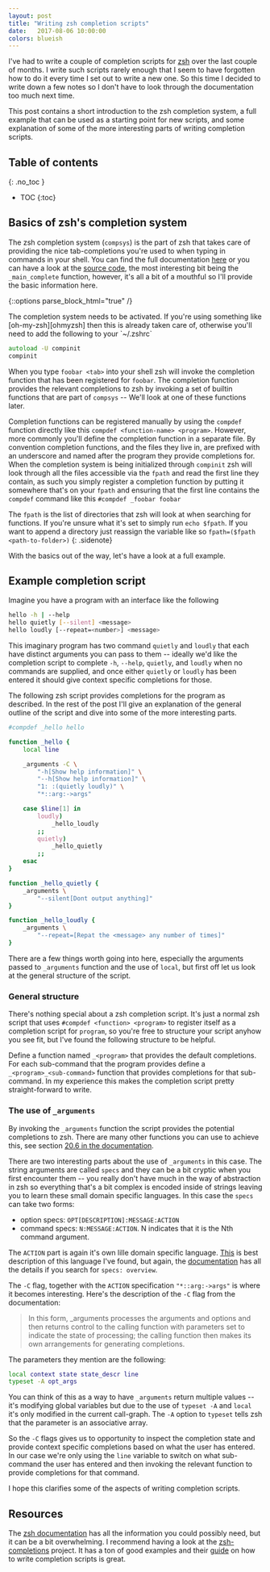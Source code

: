 ```yaml
---
layout: post
title: "Writing zsh completion scripts"
date:   2017-08-06 10:00:00
colors: blueish
---
```


I've had to write a couple of completion scripts for [zsh][zsh] over the last
couple of months. I write such scripts rarely enough that I seem to have
forgotten how to do it every time I set out to write a new one. So this time I
decided to write down a few notes so I don't have to look through the
documentation too much next time.

This post contains a short introduction to the zsh completion system, a full
example that can be used as a starting point for new scripts, and some
explanation of some of the more interesting parts of writing completion
scripts.

## Table of contents
{: .no_toc }
* TOC
{:toc}

## Basics of zsh's completion system

The zsh completion system (`compsys`) is the part of zsh that takes care of
providing the nice tab-completions you're used to when typing in commands in
your shell. You can find the full documentation [here][zsh-completion-system]
or you can have a look at the [source code][main-complete-function], the most
interesting bit being the `_main_complete` function, however, it's all a bit of
a mouthful so I'll provide the basic information here.

{::options parse_block_html="true" /}
<div class="sidenote">
The completion system needs to be activated. If you're using something like
[oh-my-zsh][ohmyzsh] then this is already taken care of, otherwise you'll need
to add the following to your `~/.zshrc`

```zsh
autoload -U compinit
compinit
```
</div>

When you type `foobar <tab>` into your shell zsh will invoke the completion
function that has been registered for `foobar`. The completion function
provides the relevant completions to zsh by invoking a set of builtin functions
that are part of `compsys` -- We'll look at one of these functions later.

Completion functions can be registered manually by using the `compdef` function
directly like this `compdef <function-name> <program>`. However, more commonly
you'll define the completion function in a separate file. By convention
completion functions, and the files they live in, are prefixed with an
underscore and named after the program they provide completions for. When the
completion system is being initialized through `compinit` zsh will look through
all the files accessible via the `fpath` and read the first line they contain,
as such you simply register a completion function by putting it somewhere
that's on your `fpath` and ensuring that the first line contains the `compdef`
command like this `#compdef _foobar foobar`

The `fpath` is the list of directories that zsh will look at when searching for
functions. If you're unsure what it's set to simply run `echo $fpath`. If you
want to append a directory just reassign the variable like so
`fpath=($fpath <path-to-folder>)`
{: .sidenote}

With the basics out of the way, let's have a look at a full example.

## Example completion script

Imagine you have a program with an interface like the following

```sh
hello -h | --help
hello quietly [--silent] <message>
hello loudly [--repeat=<number>] <message>
```

This imaginary program has two command `quietly` and `loudly` that each have
distinct arguments you can pass to them -- ideally we'd like the completion
script to complete `-h`, `--help`, `quietly`, and `loudly` when no commands are
supplied, and once either `quietly` or `loudly` has been entered it should give
context specific completions for those.

The following zsh script provides completions for the program as described. In
the rest of the post I'll give an explanation of the general outline of the
script and dive into some of the more interesting parts.

```zsh
#compdef _hello hello

function _hello {
    local line

    _arguments -C \
        "-h[Show help information]" \
        "--h[Show help information]" \
        "1: :(quietly loudly)" \
        "*::arg:->args"

    case $line[1] in
        loudly)
            _hello_loudly
        ;;
        quietly)
            _hello_quietly
        ;;
    esac
}

function _hello_quietly {
    _arguments \
        "--silent[Dont output anything]"
}

function _hello_loudly {
    _arguments \
        "--repeat=[Repat the <message> any number of times]"
}
```

There are a few things worth going into here, especially the arguments passed
to `_arguments` function and the use of `local`, but first off let us look at
the general structure of the script.

### General structure

There's nothing special about a zsh completion script. It's just a normal zsh
script that uses `#compdef <function> <program>` to register itself as a
completion script for `program`, so you're free to structure your script anyhow
you see fit, but I've found the following structure to be helpful.

Define a function named `_<program>` that provides the default completions. For
each sub-command that the program provides define a `_<program>_<sub-command>`
function that provides completions for that sub-command. In my experience this
makes the completion script pretty straight-forward to write.

### The use of `_arguments`

By invoking the `_arguments` function the script provides the potential
completions to zsh. There are many other functions you can use to achieve this,
see section [20.6 in the documentation][zsh-completion-system].

There are two interesting parts about the use of `_arguments` in this case. The
string arguments are called `specs` and they can be a bit cryptic when you
first encounter them -- you really don't have much in the way of abstraction in
zsh so everything that's a bit complex is encoded inside of strings leaving you
to learn these small domain specific languages. In this case the `specs` can
take two forms:

* option specs: `OPT[DESCRIPTION]:MESSAGE:ACTION`
* command specs: `N:MESSAGE:ACTION`. N indicates that it is the Nth command argument.

The `ACTION` part is again it's own lille domain specific language.
[This][action-docs] is best description of this language I've found, but again,
the [documentation][zsh-completion-system] has all the details if you search
for `specs: overview`.

The `-C` flag, together with the `ACTION` specification `"*::arg:->args"` is
where it becomes interesting. Here's the description of the `-C` flag from the
documentation:

> In this form, _arguments processes the arguments and options and then returns
> control to the calling function with parameters set to indicate the state of
> processing; the calling function then makes its own arrangements for generating
> completions.

The parameters they mention are the following:

```zsh
local context state state_descr line
typeset -A opt_args
```

You can think of this as a way to have `_arguments` return multiple values --
it's modifying global variables but due to the use of `typeset -A` and `local`
it's only modified in the current call-graph. The `-A` option to `typeset`
tells zsh that the parameter is an associative array.

So the `-C` flags gives us to opportunity to inspect the completion state and
provide context specific completions based on what the user has entered. In our
case we're only using the `line` variable to switch on what sub-command the
user has entered and then invoking the relevant function to provide completions
for that command.

I hope this clarifies some of the aspects of writing completion scripts.

## Resources

The [zsh documentation][zsh-completion-system] has all the information you
could possibly need, but it can be a bit overwhelming. I recommend having a
look at the [zsh-completions][zsh-completions] project. It has a ton of good
examples and their [guide][zsh-guide] on how to write completion scripts is
great.

[zsh]: http://www.zsh.org/
[ohmyzsh]: http://ohmyz.sh/
[action-docs]: https://github.com/zsh-users/zsh-completions/blob/master/zsh-completions-howto.org#user-content-actions
[zsh-completion-system]: http://zsh.sourceforge.net/Doc/Release/Completion-System.html#Completion-System
[zsh-completions]: https://github.com/zsh-users/zsh-completions
[zsh-guide]: https://github.com/zsh-users/zsh-completions/blob/master/zsh-completions-howto.org
[main-complete-function]: https://github.com/zsh-users/zsh/blob/master/Completion/Base/Core/_main_complete

